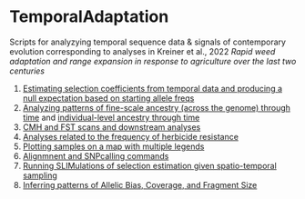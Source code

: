 # TemporalAdaptation

Scripts for analyzying temporal sequence data & signals of contemporary evolution corresponding to analyses in Kreiner et al., 2022 _Rapid weed adaptation and range expansion in response to agriculture over the last two centuries_

1) [Estimating selection coefficients from temporal data and producing a null expectation based on starting allele freqs](https://github.com/jkreinz/TemporalAdaptation/tree/main/EstimatingSelectionAnalyses_andFigure3)
2) [Analyzing patterns of fine-scale ancestry (across the genome) through time](https://github.com/jkreinz/TemporalAdaptation/tree/main/FinescaleAncestry_PlottingandLAMP) and [individual-level ancestry through time](https://github.com/jkreinz/TemporalAdaptation/tree/main/IndivPopStructure)
3) [CMH and FST scans and downstream analyses](https://github.com/jkreinz/TemporalAdaptation/tree/main/CMHandFST_PlottingandAnalysis)
4) [Analyses related to the frequency of herbicide resistance](https://github.com/jkreinz/TemporalAdaptation/blob/main/ResistanceFreqs_Fst_andPlottingFig1D.R)
5) [Plotting samples on a map with multiple legends](MapPlotting_Figure1.R)
6) [Alignmnent and SNPcalling commands](https://github.com/jkreinz/TemporalAdaptation/tree/main/Alignment_SNPcalling)
7) [Running SLIMulations of selection estimation given spatio-temporal sampling](https://github.com/jkreinz/TemporalAdaptation/tree/main/SLIMulations)
8) [Inferring patterns of Allelic Bias, Coverage, and Fragment Size](https://github.com/jkreinz/TemporalAdaptation/tree/main/AB_plotting)

